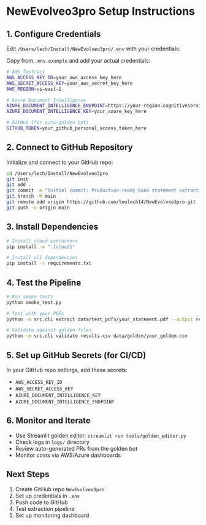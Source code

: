 # NewEvolveo3pro Setup Instructions

## 1. Configure Credentials

Edit `/Users/lech/Install/NewEvolveo3pro/.env` with your credentials:

Copy from `.env.example` and add your actual credentials:

```bash
# AWS Textract
AWS_ACCESS_KEY_ID=your_aws_access_key_here
AWS_SECRET_ACCESS_KEY=your_aws_secret_key_here
AWS_REGION=us-east-1

# Azure Document Intelligence
AZURE_DOCUMENT_INTELLIGENCE_ENDPOINT=https://your-region.cognitiveservices.azure.com/
AZURE_DOCUMENT_INTELLIGENCE_KEY=your_azure_key_here

# GitHub (for auto-golden bot)
GITHUB_TOKEN=your_github_personal_access_token_here
```

## 2. Connect to GitHub Repository

Initialize and connect to your GitHub repo:

```bash
cd /Users/lech/Install/NewEvolveo3pro
git init
git add .
git commit -m "Initial commit: Production-ready bank statement extraction pipeline"
git branch -M main
git remote add origin https://github.com/leolech14/NewEvolveo3pro.git
git push -u origin main
```

## 3. Install Dependencies

```bash
# Install cloud extractors
pip install -e ".[cloud]"

# Install all dependencies
pip install -r requirements.txt
```

## 4. Test the Pipeline

```bash
# Run smoke tests
python smoke_test.py

# Test with your PDFs
python -m src.cli extract data/test_pdfs/your_statement.pdf --output results.csv

# Validate against golden files
python -m src.cli validate results.csv data/golden/your_golden.csv
```

## 5. Set up GitHub Secrets (for CI/CD)

In your GitHub repo settings, add these secrets:
- `AWS_ACCESS_KEY_ID`
- `AWS_SECRET_ACCESS_KEY` 
- `AZURE_DOCUMENT_INTELLIGENCE_KEY`
- `AZURE_DOCUMENT_INTELLIGENCE_ENDPOINT`

## 6. Monitor and Iterate

- Use Streamlit golden editor: `streamlit run tools/golden_editor.py`
- Check logs in `logs/` directory
- Review auto-generated PRs from the golden bot
- Monitor costs via AWS/Azure dashboards

## Next Steps

1. Create GitHub repo `NewEvolveo3pro`
2. Set up credentials in `.env`
3. Push code to GitHub
4. Test extraction pipeline
5. Set up monitoring dashboard
